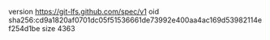 version https://git-lfs.github.com/spec/v1
oid sha256:cd9a1820af0701dc05f51536661de73992e400aa4ac169d53982114ef254d1be
size 4363
